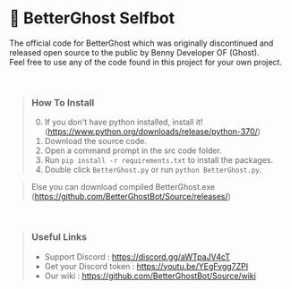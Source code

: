 # 👻 BetterGhost Selfbot

The official code for BetterGhost which was originally discontinued and released open source to the public by Benny Developer OF (Ghost).  
Feel free to use any of the code found in this project for your own project.
   
<br />
  
> ### How To Install
> 0. If you don't have python installed, install it! (https://www.python.org/downloads/release/python-370/)
> 1. Download the source code.
> 2. Open a command prompt in the src code folder.
> 3. Run `pip install -r requirements.txt` to install the packages.
> 4. Double click `BetterGhost.py` or run `python BetterGhost.py`.

> Else you can download compiled BetterGhost.exe (https://github.com/BetterGhostBot/Source/releases/)
  
<br />
  
> ### Useful Links  
> - Support Discord : https://discord.gg/aWTpaJV4cT
> - Get your Discord token : https://youtu.be/YEgFvgg7ZPI  
> - Our wiki : https://github.com/BetterGhostBot/Source/wiki

